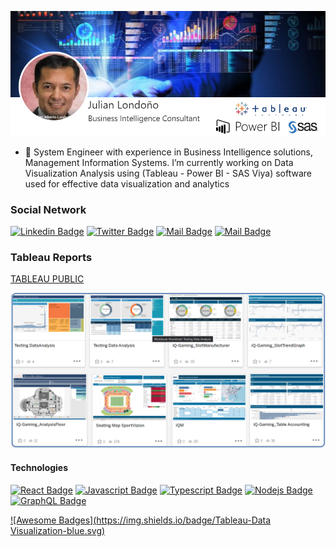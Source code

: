
![](Images/CardPresentation.png)
<!--
**julianBI/julianBI** is a ✨ _special_ ✨ repository because its `README.md` (this file) appears on your GitHub profile.
### Hi there 👋
Here are some ideas to get you started:

- 🔭 I’m currently working on ...
- 🌱 I’m currently learning ...
- 👯 I’m looking to collaborate on ...
- 🤔 I’m looking for help with ...
- 💬 Ask me about ...
- 📫 How to reach me: ...
- 😄 Pronouns: ...
- ⚡ Fun fact: ...
-->
- 🔭 System Engineer with experience in Business Intelligence solutions, Management Information Systems. I’m currently working on Data Visualization Analysis using (Tableau - Power BI - SAS Viya) software used for effective data visualization and analytics

### Social Network 
[![Linkedin Badge](https://img.shields.io/badge/-JulianLondono-0e76a8?style=flat&labelColor=0e76a8&logo=linkedin&logoColor=white)](https://linkedin.com/in/julianalbertolondono/)
[![Twitter Badge](https://img.shields.io/badge/-Qlx.com-1ca0f1?style=flat&labelColor=1ca0f1&logo=twitter&logoColor=white&link=https://twitter.com/qlx_corp)](https://twitter.com/qlx_corp) [![Mail Badge](https://img.shields.io/badge/-Qlx.com-e74c3c?style=flat&labelColor=e74c3c&logo=youtube&logoColor=white)](https://www.youtube.com/channel/UCHICL3KWlaWHZA4oCn1igIA) [![Mail Badge](https://img.shields.io/badge/-QualexConsulting-e84393?style=flat&labelColor=e84393&logo=instagram&logoColor=white)](https://www.instagram.com/qlxconsulting/) 


### Tableau Reports

[TABLEAU PUBLIC](https://public.tableau.com/app/profile/bijulian#!/)

![](Images/Portafolio-TableauPublic-2022-A.png)

#### Technologies

<!-- TODO: Make technologies links takes you to repositories -->

[![React Badge](https://img.shields.io/badge/-React-61DBFB?style=for-the-badge&labelColor=black&logo=react&logoColor=61DBFB)](#) [![Javascript Badge](https://img.shields.io/badge/-Javascript-F0DB4F?style=for-the-badge&labelColor=black&logo=javascript&logoColor=F0DB4F)](#) [![Typescript Badge](https://img.shields.io/badge/-Typescript-007acc?style=for-the-badge&labelColor=black&logo=typescript&logoColor=007acc)](#) [![Nodejs Badge](https://img.shields.io/badge/-Nodejs-3C873A?style=for-the-badge&labelColor=black&logo=node.js&logoColor=3C873A)](#) [![GraphQL Badge](https://img.shields.io/badge/-GraphQl-e535ab?style=for-the-badge&labelColor=black&logo=node.js&logoColor=e535ab)](#)

[![Awesome Badges](https://img.shields.io/badge/Tableau-Data Visualization-blue.svg)](https://github.com/Naereen/badges)
